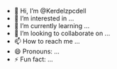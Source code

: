 - 👋 Hi, I’m @Kerdelzpcdell
- 👀 I’m interested in ...
- 🌱 I’m currently learning ...
- 💞️ I’m looking to collaborate on ...
- 📫 How to reach me ...
- 😄 Pronouns: ...
- ⚡ Fun fact: ...

<!---
Kerdelzpcdell/Kerdelzpcdell is a ✨ special ✨ repository because its `README.md` (this file) appears on your GitHub profile.
You can click the Preview link to take a look at your changes.
--->
